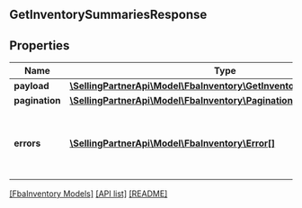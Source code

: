 ## GetInventorySummariesResponse

## Properties

Name | Type | Description | Notes
------------ | ------------- | ------------- | -------------
**payload** | [**\SellingPartnerApi\Model\FbaInventory\GetInventorySummariesResult**](GetInventorySummariesResult.md) |  | [optional]
**pagination** | [**\SellingPartnerApi\Model\FbaInventory\Pagination**](Pagination.md) |  | [optional]
**errors** | [**\SellingPartnerApi\Model\FbaInventory\Error[]**](Error.md) | A list of error responses returned when a request is unsuccessful. | [optional]

[[FbaInventory Models]](../) [[API list]](../../Api) [[README]](../../../README.md)
